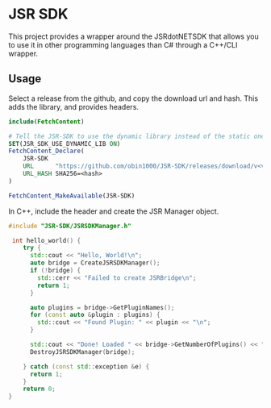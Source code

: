 # JSR SDK
This project provides a wrapper around the JSRdotNETSDK that allows you to use it in other programming languages than C# through a C++/CLI wrapper.



## Usage
Select a release from the github, and copy the download url and hash. This adds the library, and provides headers.
```CMake
include(FetchContent)

# Tell the JSR-SDK to use the dynamic library instead of the static one.
SET(JSR_SDK_USE_DYNAMIC_LIB ON)
FetchContent_Declare(
    JSR-SDK
    URL      "https://github.com/obin1000/JSR-SDK/releases/download/v<version>/JSR-SDK-v<version>.zip"
    URL_HASH SHA256=<hash>
)

FetchContent_MakeAvailable(JSR-SDK)
```
In C++, include the header and create the JSR Manager object.
``` cpp
#include "JSR-SDK/JSRSDKManager.h"

 int hello_world() {
    try {
      std::cout << "Hello, World!\n";
      auto bridge = CreateJSRSDKManager();
      if (!bridge) {
        std::cerr << "Failed to create JSRBridge\n";
        return 1;
      }

      auto plugins = bridge->GetPluginNames();
      for (const auto &plugin : plugins) {
        std::cout << "Found Plugin: " << plugin << "\n";
      }

      std::cout << "Done! Loaded " << bridge->GetNumberOfPlugins() << " plugins\n";
      DestroyJSRSDKManager(bridge);

    } catch (const std::exception &e) {
      return 1;
    }
    return 0;
}
```

